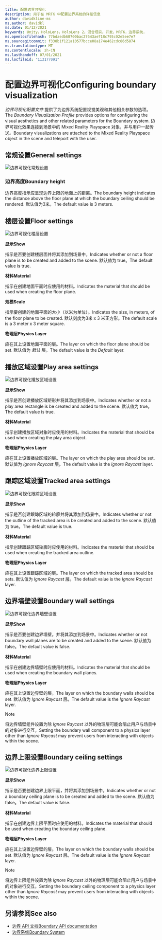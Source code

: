 ```yaml
---
title: 配置边界可视化
description: 用于在 MRTK 中配置边界系统的详细信息
author: davidkline-ms
ms.author: davidkl
ms.date: 01/12/2021
keywords: Unity，HoloLens，HoloLens 2，混合现实，开发，MRTK，边界系统，
ms.openlocfilehash: 77bdaedb60700bac27643ae718c795c02e5ee7e7
ms.sourcegitcommit: f338b1f121a10577bcce08a174e462cdc86d5874
ms.translationtype: MT
ms.contentlocale: zh-CN
ms.lasthandoff: 07/01/2021
ms.locfileid: "113177091"
---
```

# <a name="configuring-boundary-visualization"></a><span data-ttu-id="867e7-104">配置边界可视化</span><span class="sxs-lookup"><span data-stu-id="867e7-104">Configuring boundary visualization</span></span>

<span data-ttu-id="867e7-105">*边界可视化配置文件* 提供了为边界系统配置视觉美观和其他相关参数的选项。</span><span class="sxs-lookup"><span data-stu-id="867e7-105">The *Boundary Visualization Profile* provides options for configuring the visual aesthetics and other related parameters for the Boundary system.</span></span> <span data-ttu-id="867e7-106">边界可视化效果连接到场景中的 Mixed Reality Playspace 对象，并与用户一起传送。</span><span class="sxs-lookup"><span data-stu-id="867e7-106">Boundary visualizations are attached to the Mixed Reality Playspace object in the scene and teleport with the user.</span></span>

## <a name="general-settings"></a><span data-ttu-id="867e7-107">常规设置</span><span class="sxs-lookup"><span data-stu-id="867e7-107">General settings</span></span>

![边界可视化常规设置](../images/boundary/BoundaryVisualizationGeneralSettings.png)

### <a name="boundary-height"></a><span data-ttu-id="867e7-109">边界高度</span><span class="sxs-lookup"><span data-stu-id="867e7-109">Boundary height</span></span>

<span data-ttu-id="867e7-110">边界高度指示应呈现边界上限的地面上的距离。</span><span class="sxs-lookup"><span data-stu-id="867e7-110">The boundary height indicates the distance above the floor plane at which the boundary ceiling should be rendered.</span></span> <span data-ttu-id="867e7-111">默认值为3米。</span><span class="sxs-lookup"><span data-stu-id="867e7-111">The default value is 3 meters.</span></span>

## <a name="floor-settings"></a><span data-ttu-id="867e7-112">楼层设置</span><span class="sxs-lookup"><span data-stu-id="867e7-112">Floor settings</span></span>

![边界可视化楼层设置](../images/boundary/BoundaryVisualizationFloorSettings.png)

<span data-ttu-id="867e7-114">**显示**</span><span class="sxs-lookup"><span data-stu-id="867e7-114">**Show**</span></span>

<span data-ttu-id="867e7-115">指示是否要创建楼层面并将其添加到场景中。</span><span class="sxs-lookup"><span data-stu-id="867e7-115">Indicates whether or not a floor plane is to be created and added to the scene.</span></span> <span data-ttu-id="867e7-116">默认值为 true。</span><span class="sxs-lookup"><span data-stu-id="867e7-116">The default value is true.</span></span>

<span data-ttu-id="867e7-117">**材料**</span><span class="sxs-lookup"><span data-stu-id="867e7-117">**Material**</span></span>

<span data-ttu-id="867e7-118">指示在创建地面平面时应使用的材料。</span><span class="sxs-lookup"><span data-stu-id="867e7-118">Indicates the material that should be used when creating the floor plane.</span></span>

<span data-ttu-id="867e7-119">**规模**</span><span class="sxs-lookup"><span data-stu-id="867e7-119">**Scale**</span></span>

<span data-ttu-id="867e7-120">指示要创建的地面平面的大小（以米为单位）。</span><span class="sxs-lookup"><span data-stu-id="867e7-120">Indicates the size, in meters, of the floor plane to be created.</span></span> <span data-ttu-id="867e7-121">默认刻度为3米 x 3 米正方形。</span><span class="sxs-lookup"><span data-stu-id="867e7-121">The default scale is a 3 meter x 3 meter square.</span></span>

<span data-ttu-id="867e7-122">**物理层**</span><span class="sxs-lookup"><span data-stu-id="867e7-122">**Physics Layer**</span></span>

<span data-ttu-id="867e7-123">应在其上设置地面平面的层。</span><span class="sxs-lookup"><span data-stu-id="867e7-123">The layer on which the floor plane should be set.</span></span> <span data-ttu-id="867e7-124">默认值为 *默认* 层。</span><span class="sxs-lookup"><span data-stu-id="867e7-124">The default value is the *Default* layer.</span></span>

## <a name="play-area-settings"></a><span data-ttu-id="867e7-125">播放区域设置</span><span class="sxs-lookup"><span data-stu-id="867e7-125">Play area settings</span></span>

![边界可视化播放区域设置](../images/boundary/BoundaryVisualizationPlayAreaSettings.png)

<span data-ttu-id="867e7-127">**显示**</span><span class="sxs-lookup"><span data-stu-id="867e7-127">**Show**</span></span>

<span data-ttu-id="867e7-128">指示是否创建播放区域矩形并将其添加到场景中。</span><span class="sxs-lookup"><span data-stu-id="867e7-128">Indicates whether or not a play area rectangle is be created and added to the scene.</span></span> <span data-ttu-id="867e7-129">默认值为 true。</span><span class="sxs-lookup"><span data-stu-id="867e7-129">The default value is true.</span></span>

<span data-ttu-id="867e7-130">**材料**</span><span class="sxs-lookup"><span data-stu-id="867e7-130">**Material**</span></span>

<span data-ttu-id="867e7-131">指示创建播放区域对象时应使用的材料。</span><span class="sxs-lookup"><span data-stu-id="867e7-131">Indicates the material that should be used when creating the play area object.</span></span>

<span data-ttu-id="867e7-132">**物理层**</span><span class="sxs-lookup"><span data-stu-id="867e7-132">**Physics Layer**</span></span>

<span data-ttu-id="867e7-133">应在其上设置播放区域的层。</span><span class="sxs-lookup"><span data-stu-id="867e7-133">The layer on which the play area should be set.</span></span> <span data-ttu-id="867e7-134">默认值为 *Ignore Raycast* 层。</span><span class="sxs-lookup"><span data-stu-id="867e7-134">The default value is the *Ignore Raycast* layer.</span></span>

## <a name="tracked-area-settings"></a><span data-ttu-id="867e7-135">跟踪区域设置</span><span class="sxs-lookup"><span data-stu-id="867e7-135">Tracked area settings</span></span>

![边界可视化跟踪区域设置](../images/boundary/BoundaryVisualizationTrackedAreaSettings.png)

<span data-ttu-id="867e7-137">**显示**</span><span class="sxs-lookup"><span data-stu-id="867e7-137">**Show**</span></span>

<span data-ttu-id="867e7-138">指示是否创建跟踪区域的轮廓并将其添加到场景中。</span><span class="sxs-lookup"><span data-stu-id="867e7-138">Indicates whether or not the outline of the tracked area is be created and added to the scene.</span></span> <span data-ttu-id="867e7-139">默认值为 true。</span><span class="sxs-lookup"><span data-stu-id="867e7-139">The default value is true.</span></span>

<span data-ttu-id="867e7-140">**材料**</span><span class="sxs-lookup"><span data-stu-id="867e7-140">**Material**</span></span>

<span data-ttu-id="867e7-141">指示创建跟踪区域轮廓时应使用的材料。</span><span class="sxs-lookup"><span data-stu-id="867e7-141">Indicates the material that should be used when creating the tracked area outline.</span></span>

<span data-ttu-id="867e7-142">**物理层**</span><span class="sxs-lookup"><span data-stu-id="867e7-142">**Physics Layer**</span></span>

<span data-ttu-id="867e7-143">应在其上设置跟踪区域的层。</span><span class="sxs-lookup"><span data-stu-id="867e7-143">The layer on which the tracked area should be sets.</span></span> <span data-ttu-id="867e7-144">默认值为 *Ignore Raycast* 层。</span><span class="sxs-lookup"><span data-stu-id="867e7-144">The default value is the *Ignore Raycast* layer.</span></span>

## <a name="boundary-wall-settings"></a><span data-ttu-id="867e7-145">边界墙壁设置</span><span class="sxs-lookup"><span data-stu-id="867e7-145">Boundary wall settings</span></span>

![边界可视化边界墙壁设置](../images/boundary/BoundaryVisualizationWallSettings.png)

<span data-ttu-id="867e7-147">**显示**</span><span class="sxs-lookup"><span data-stu-id="867e7-147">**Show**</span></span>

<span data-ttu-id="867e7-148">指示是否要创建边界墙壁，并将其添加到场景中。</span><span class="sxs-lookup"><span data-stu-id="867e7-148">Indicates whether or not boundary wall planes are to be created and added to the scene.</span></span> <span data-ttu-id="867e7-149">默认值为 false。</span><span class="sxs-lookup"><span data-stu-id="867e7-149">The default value is false.</span></span>

<span data-ttu-id="867e7-150">**材料**</span><span class="sxs-lookup"><span data-stu-id="867e7-150">**Material**</span></span>

<span data-ttu-id="867e7-151">指示在创建边界墙壁时应使用的材料。</span><span class="sxs-lookup"><span data-stu-id="867e7-151">Indicates the material that should be used when creating the boundary wall planes.</span></span>

<span data-ttu-id="867e7-152">**物理层**</span><span class="sxs-lookup"><span data-stu-id="867e7-152">**Physics Layer**</span></span>

<span data-ttu-id="867e7-153">应在其上设置边界壁的层。</span><span class="sxs-lookup"><span data-stu-id="867e7-153">The layer on which the boundary walls should be set.</span></span> <span data-ttu-id="867e7-154">默认值为 *Ignore Raycast* 层。</span><span class="sxs-lookup"><span data-stu-id="867e7-154">The default value is the *Ignore Raycast* layer.</span></span>

> [!NOTE]
> <span data-ttu-id="867e7-155">将边界墙壁组件设置为除 *Ignore Raycast* 以外的物理层可能会阻止用户与场景中的对象进行交互。</span><span class="sxs-lookup"><span data-stu-id="867e7-155">Setting the boundary wall component to a physics layer other than *Ignore Raycast* may prevent users from interacting with objects within the scene.</span></span>

## <a name="boundary-ceiling-settings"></a><span data-ttu-id="867e7-156">边界上限设置</span><span class="sxs-lookup"><span data-stu-id="867e7-156">Boundary ceiling settings</span></span>

![边界可视化边界上限设置](../images/boundary/BoundaryVisualizationCeilingSettings.png)

<span data-ttu-id="867e7-158">**显示**</span><span class="sxs-lookup"><span data-stu-id="867e7-158">**Show**</span></span>

<span data-ttu-id="867e7-159">指示是否要创建边界上限平面，并将其添加到场景中。</span><span class="sxs-lookup"><span data-stu-id="867e7-159">Indicates whether or not a boundary ceiling plane is to be created and added to the scene.</span></span> <span data-ttu-id="867e7-160">默认值为 false。</span><span class="sxs-lookup"><span data-stu-id="867e7-160">The default value is false.</span></span>

<span data-ttu-id="867e7-161">**材料**</span><span class="sxs-lookup"><span data-stu-id="867e7-161">**Material**</span></span>

<span data-ttu-id="867e7-162">指示在创建边界上限平面时应使用的材料。</span><span class="sxs-lookup"><span data-stu-id="867e7-162">Indicates the material that should be used when creating the boundary ceiling plane.</span></span>

<span data-ttu-id="867e7-163">**物理层**</span><span class="sxs-lookup"><span data-stu-id="867e7-163">**Physics Layer**</span></span>

<span data-ttu-id="867e7-164">应在其上设置边界壁的层。</span><span class="sxs-lookup"><span data-stu-id="867e7-164">The layer on which the boundary walls should be set.</span></span> <span data-ttu-id="867e7-165">默认值为 *Ignore Raycast* 层。</span><span class="sxs-lookup"><span data-stu-id="867e7-165">The default value is the *Ignore Raycast* layer.</span></span>

> [!NOTE]
> <span data-ttu-id="867e7-166">将边界上限组件设置为除 *Ignore Raycast* 以外的物理层可能会阻止用户与场景中的对象进行交互。</span><span class="sxs-lookup"><span data-stu-id="867e7-166">Setting the boundary ceiling component to a physics layer other than *Ignore Raycast* may prevent users from interacting with objects within the scene.</span></span>

## <a name="see-also"></a><span data-ttu-id="867e7-167">另请参阅</span><span class="sxs-lookup"><span data-stu-id="867e7-167">See also</span></span>

- [<span data-ttu-id="867e7-168">边界 API 文档</span><span class="sxs-lookup"><span data-stu-id="867e7-168">Boundary API documentation</span></span>](xref:Microsoft.MixedReality.Toolkit.Boundary)
- [<span data-ttu-id="867e7-169">边界系统</span><span class="sxs-lookup"><span data-stu-id="867e7-169">Boundary System</span></span>](boundary-system-getting-started.md)
